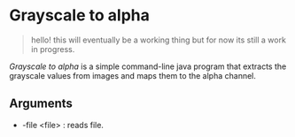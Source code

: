 # Grayscale to alpha
> hello! this will eventually be a working thing but for now its still a work in progress.

*Grayscale to alpha* is a simple command-line java program that extracts the grayscale values from images and maps them to the alpha channel.

## Arguments
- -file \<file> : reads file.